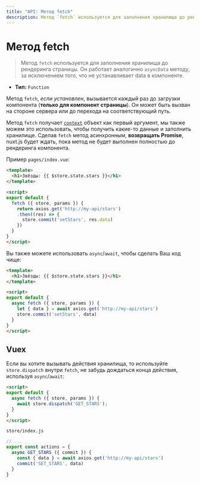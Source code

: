 ```yaml
---
title: "API: Метод fetch"
description: Метод `fetch` используется для заполнения хранилища до рендеринга страницы. Он работает аналогично `asyncData` методу, за исключением того, что не устанавливает data в компоненте.
---
```


# Метод fetch

> Метод `fetch` используется для заполнения хранилища до рендеринга страницы. Он работает аналогично `asyncData` методу, за исключением того, что не устанавливает data в компоненте.

- **Тип:** `Function`

Метод `fetch`, *если установлен*, вызывается каждый раз до загрузки компонента (**только для компонент страницы**). Он может быть вызван на стороне сервера или до перехода на соответствующий путь.

Метод `fetch` получает [`context`](/api/context) объект как первый аргумент, мы также можем это использовать, чтобы получить какие-то данные и заполнить хранилище. Сделав `fetch` метод асинхронным, **возвращать Promise**, nuxt.js будет ждать, пока метод не будет выполнен полностью до рендеринга компонента.

Пример `pages/index.vue`:

```html
<template>
  <h1>Звёзды: {{ $store.state.stars }}</h1>
</template>

<script>
export default {
  fetch ({ store, params }) {
    return axios.get('http://my-api/stars')
    .then((res) => {
      store.commit('setStars', res.data)
    })
  }
}
</script>
```

Вы также можете использовать `async`/`await`, чтобы сделать Ваш код чище:

```html
<template>
  <h1>Звёзды: {{ $store.state.stars }}</h1>
</template>

<script>
export default {
  async fetch ({ store, params }) {
    let { data } = await axios.get('http://my-api/stars')
    store.commit('setStars', data)
  }
}
</script>
```

## Vuex

Если вы хотите вызывать действия хранилища, то используйте `store.dispatch` внутри `fetch`, не забудь дождаться конца действия, используя `async`/`await`:

```html
<script>
export default {
  async fetch ({ store, params }) {
    await store.dispatch('GET_STARS');
  }
}
</script>
```

`store/index.js`

```js
// ...
export const actions = {
  async GET_STARS ({ commit }) {
    const { data } = await axios.get('http://my-api/stars')
    commit('SET_STARS', data)
  }
}
```
